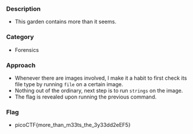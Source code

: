 ### Description 
- This garden contains more than it seems.

### Category 
- Forensics 

### Approach 
- Whenever there are images involved, I make it a habit to first check its file type by running `file` on a certain image.  
- Nothing out of the ordinary, next step is to run `strings` on the image.
- The flag is revealed upon running the previous command. 

### Flag 
- picoCTF{more_than_m33ts_the_3y33dd2eEF5}
